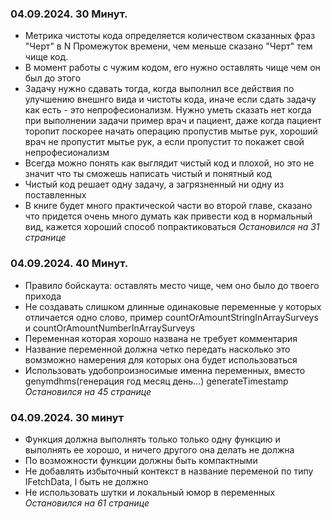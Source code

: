 ### **04.09.2024.** 30 Минут.
- Метрика чистоты кода определяется количеством сказанных фраз "Черт" в N Промежуток времени, чем меньше сказано "Черт" тем чище код. 
- В момент работы с чужим кодом, его нужно оставлять чище чем он был до этого
- Задачу нужно сдавать тогда, когда выполнил все действия по улучшению внешнго вида и чистоты кода, иначе если сдать задачу как есть - это непрофесионализм. Нужно уметь сказать нет когда при выполнении задачи пример врач и пациент, даже когда пациент торопит поскорее начать операцию пропустив мытье рук, хороший врач не пропустит мытье рук, а если пропустит то покажет свой непрофесионализм
- Всегда можно понять как выглядит чистый код и плохой, но это не значит что ты сможешь написать чистый и понятный код
- Чистый код решает одну задачу, а загрязненный ни одну из поставленных
- В книге будет много практической части во второй главе, сказано что придется очень много думать как привести код в нормальный вид, кажется хороший способ попрактиковаться
*Остановился на 31 странице*

### **04.09.2024.** 40 Минут.
- Правило бойскаута: оставлять место чище, чем оно было до твоего прихода
- Не создавать слишком длинные одинаковые переменные у которых отличается одно слово, пример countOrAmountStringInArraySurveys и countOrAmountNumberInArraySurveys
- Переменная которая хорошо названа не требует комментария
- Название переменной должна четко передать насколько это вомзможно намерения для которых она будет использоваться
- Использовать удобопроизносимые именна переменных, вместо genymdhms(генерация год месяц день...) generateTimestamp
*Остановился на 45 странице*

 ### 04.09.2024. 30 минут
 
 - Функция должна выполнять только только одну функцию и выполнять ее хорошо, и ничего другого она делать не должна
 - По возможности функции должны быть компактными 
 - Не добавлять избыточный контекст в название переменой по типу IFetchData, I быть не должно
 - Не использовать шутки и локальный юмор в переменных
*Остановился на 61 странице*
